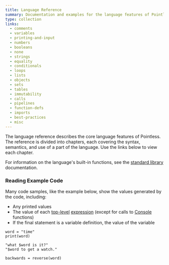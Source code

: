 ```yaml
---
title: Language Reference
summary: Documentation and examples for the language features of Pointless
type: collection
links:
  - comments
  - variables
  - printing-and-input
  - numbers
  - booleans
  - none
  - strings
  - equality
  - conditionals
  - loops
  - lists
  - objects
  - sets
  - tables
  - immutability
  - calls
  - pipelines
  - function-defs
  - imports
  - best-practices
  - misc
---
```


The language reference describes the core language features of Pointless. The
reference is divided into chapters, each covering the syntax, semantics, and use
of a part of the language. Use the links below to view each chapter.

For information on the language's built-in functions, see the
[standard library](/stdlib) documentation.

### Reading Example Code

Many code samples, like the example below, show the values generated by the
code, including:

- Any printed values
- The value of each [top-level](/misc#top-level) [expression](/misc#expressions)
  (except for calls to [Console](/stdlib/Console) functions)
- If the final statement is a variable definition, the value of the variable

```ptls
word = "time"
print(word)

"what $word is it?"
"$word to get a watch."

backwards = reverse(word)
```
